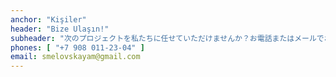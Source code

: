 ```yaml
---
anchor: "Kişiler"
header: "Bize Ulaşın!"
subheader: "次のプロジェクトを私たちに任せていただけませんか？お電話またはメールでお問い合わせください。"
phones: [ "+7 908 011-23-04" ]
email: smelovskayam@gmail.com
---
```

